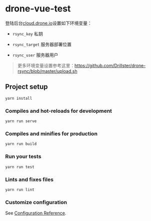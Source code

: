 # drone-vue-test

登陆后台[cloud.drone.io](https://cloud.drone.io/curder/drone-vue-test/settings)设置如下环境变量：

- `rsync_key` 私钥

- `rsync_target` 服务器部署位置

- `rsync_user` 服务器用户

> 更多环境变量设置参考这里：https://github.com/Drillster/drone-rsync/blob/master/upload.sh


## Project setup
```
yarn install
```

### Compiles and hot-reloads for development
```
yarn run serve
```

### Compiles and minifies for production
```
yarn run build
```

### Run your tests
```
yarn run test
```

### Lints and fixes files
```
yarn run lint
```

### Customize configuration
See [Configuration Reference](https://cli.vuejs.org/config/).
